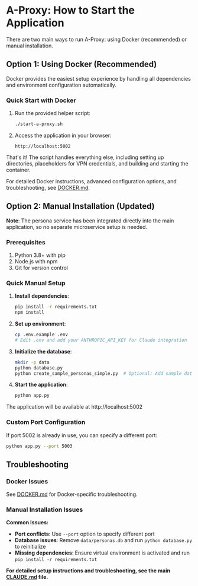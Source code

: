 # A-Proxy: How to Start the Application

There are two main ways to run A-Proxy: using Docker (recommended) or manual installation.

## Option 1: Using Docker (Recommended)

Docker provides the easiest setup experience by handling all dependencies and environment configuration automatically.

### Quick Start with Docker

1. Run the provided helper script:
   ```bash
   ./start-a-proxy.sh
   ```

2. Access the application in your browser:
   ```
   http://localhost:5002
   ```

That's it! The script handles everything else, including setting up directories, placeholders for VPN credentials, and building and starting the container.

For detailed Docker instructions, advanced configuration options, and troubleshooting, see [DOCKER.md](DOCKER.md).

## Option 2: Manual Installation (Updated)

**Note**: The persona service has been integrated directly into the main application, so no separate microservice setup is needed.

### Prerequisites

1. Python 3.8+ with pip
2. Node.js with npm
3. Git for version control

### Quick Manual Setup

1. **Install dependencies**:
   ```bash
   pip install -r requirements.txt
   npm install
   ```

2. **Set up environment**:
   ```bash
   cp .env.example .env
   # Edit .env and add your ANTHROPIC_API_KEY for Claude integration
   ```

3. **Initialize the database**:
   ```bash
   mkdir -p data
   python database.py
   python create_sample_personas_simple.py  # Optional: Add sample data
   ```

4. **Start the application**:
   ```bash
   python app.py
   ```

The application will be available at http://localhost:5002

### Custom Port Configuration

If port 5002 is already in use, you can specify a different port:

```bash
python app.py --port 5003
```

## Troubleshooting

### Docker Issues

See [DOCKER.md](DOCKER.md) for Docker-specific troubleshooting.

### Manual Installation Issues

**Common Issues:**
- **Port conflicts**: Use `--port` option to specify different port
- **Database issues**: Remove `data/personas.db` and run `python database.py` to reinitialize
- **Missing dependencies**: Ensure virtual environment is activated and run `pip install -r requirements.txt`

**For detailed setup instructions and troubleshooting, see the main [CLAUDE.md](../CLAUDE.md) file.**
